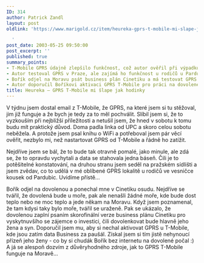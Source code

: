 ```yaml
---
ID: 314
author: Patrick Zandl
layout: post
oldlink: 'https://www.marigold.cz/item/heureka-gprs-t-mobile-mi-slape-jak-hodinky

  '
post_date: 2003-05-25 09:50:00
post_excerpt: ''
published: true
summary_points:
- T-Mobile GPRS údajně zlepšilo funkčnost, což autor ověřil při výpadku UPC.
- Autor testoval GPRS v Praze, ale zajímá ho funkčnost u rodičů u Pardubic.
- Bořík odjel na Moravu psát business plán Cinetiku a má testovat GPRS.
- Autor doporučil Boříkovi aktivaci GPRS T-Mobile pro práci na dovolené.
title: Heureka – GPRS T-Mobile mi šlape jak hodinky
---
```


<p>
V týdnu jsem dostal email z T-Mobile, že GPRS, na které jsem si tu stěžoval, jim již funguje a že bych je tedy za to měl pochválit. Slíbil jsem si, že to vyzkouším při nejbližší příležitosti a netušil jsem, že hned v sobotu k tomu budu mít praktický důvod. Doma padla linka od UPC a skoro celou sobotu neběžela. A protože jsem psal knihu o WiFi a potřeboval jsem pár věcí ověřit, nezbylo mi, než nastartovat GPRS od T-Mobile a řádně ho zatížit. </p>

<p>
Nejdříve jsem se bál, že to bude tak otravně pomalé, jako minule, ale zdá se, že to opravdu vychytali a data se stahovala jedna báseň. Čili je to potěšitelné konstatování, na druhou stranu jsem seděl na pražském sídlišti a jsem zvědav, co to udělá v mé oblíbené GPRS lokalitě u rodičů ve vesničce kousek od Pardubic. Uvidíme přístě...</p>

<p>
Bořík odjel na dovolenou a ponechal mne v Cinetiku osudu. Nejdříve se tvářil, že dovolená bude u moře, pak ale nenašli žádné moře, kde bude dost teplo nebo ne moc teplo a jede někam na Moravu. Když jsem poznamenal, že tam kdysi taky bylo moře, tvářil se uraženě. Pak se ukázalo, že dovolenou zaplní psaním skorofinální verze business plánu Cinetiku pro vyskytnuvšího se zájemce o investici, čili dovolenkovat bude hlavně jeho žena a syn. Doporučil jsem mu, aby si nechal aktivovat GPRS u T-Mobile, kde jsou zatím data Business za paušál. Získal jsem si tím jistě nehynoucí přízeň jeho ženy - co by si chudák Bořík bez internetu na dovolené počal :) A já se alespoň dozvím z důvěryhodného zdroje, jak to GPRS T-Mobile funguje na Moravě...</p>